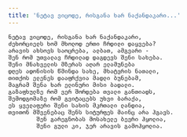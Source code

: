 ```yaml
---
title: 'ნეტავ ვიცოდე, რისგანა ხარ ნაქანდაკარი...'
---
```


    ნეტავ ვიცოდე, რისგანა ხარ ნაქანდაკარი,
    ძეხორციელს ხომ მხოლოდ ერთი ჩრდილი დაყვება?
    არავის ახსოვს საოცრება, ალბათ, ამგვარი -
    შენ რომ უთვალავ ჩრდილად დაგდევს შენი სახება.
    შენი მნახველის მზერას აღარ ელამუნება
    დღეს ადონისის წმინდა სახე, მხატვრის ნათალი,
    თითქოს ელენეს დააფრქვია მადლი ბუნებამ,
    მაგრამ შენა ხარ ელინური მისი ბადალი.
    გაზაფხულზე რომ ვერ შორდება თვალი განთიადს,
    შემოდგომაზე რომ გვიტაცებს უხვი ბარაქა,
    ეს ყველაფერი შენი სახის მკრთალი ლანდია,
    თვითონ მშვენებაც შენს სიტურფეს მაინც არა ჰგავს.
            შენ გარეგნობას მოსახელე ბევრი ჰყოლია,
            შენი გული კი, ჯერ არავის გამოჰყოლია.
